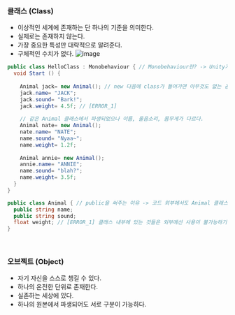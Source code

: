 ### 클래스 (Class)
- 이상적인 세계에 존재하는 단 하나의 기준을 의미한다.
- 실제로는 존재하지 않는다.
- 가장 중요한 특성만 대략적으로 알려준다.
- 구체적인 수치가 없다.
![image](https://user-images.githubusercontent.com/79950504/178264745-dd1114c6-d001-4aec-b0eb-40c1af225f08.png)

```C#
public class HelloClass : Monobehaviour { // Monobehaviour란? -> Unity가 가지고 있는 기초적인 기능을 미리 만들어 제공해주는 Class이다.
  void Start () {
    
    Animal jack= new Animal(); // new 다음에 class가 들어가면 아무것도 없는 공간에 Animal을 배치하라는 의미이다 -> Animal을 jack에게 넘겨라.
    jack.name= "JACK";
    jack.sound= "Bark!";
    jack.weight= 4.5f; // [ERROR_1]
    
    // 같은 Animal 클래스에서 파생되었으나 이름, 울음소리, 몸무게가 다르다.
    Animal nate= new Animal(); 
    nate.name= "NATE";
    name.sound= "Nyaa~";
    name.weight= 1.2f;
    
    Animal annie= new Animal(); 
    annie.name= "ANNIE";
    name.sound= "blah?";
    name.weight= 3.5f;
  }
}

public class Animal { // public을 써주는 이유 -> 코드 외부에서도 Animal 클래스를 확인할 수 있다.
  public string name;
  public string sound;
  float weight; // [ERROR_1] 클래스 내부에 있는 것들은 외부에선 사용이 불가능하기 때문에 변수 앞에 public을 사용해야한다.
}
```


<br>



### 오브젝트 (Object)
- 자기 자신을 스스로 챙길 수 있다.
- 하나의 온전한 단위로 존재한다.
- 실존하는 세상에 있다.
- 하나의 원본에서 파생되어도 서로 구분이 가능하다.


